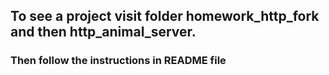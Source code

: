## To see a project visit folder homework_http_fork and then http_animal_server.
### Then follow the instructions in README file
